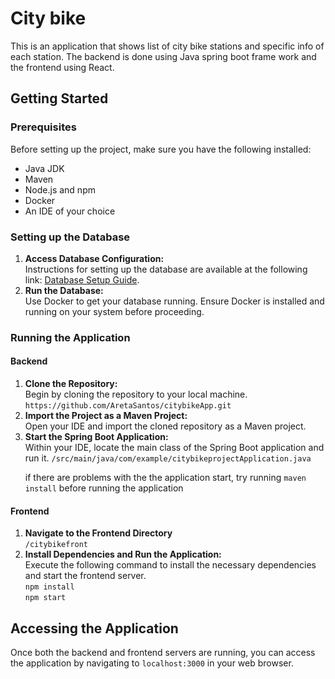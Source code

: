 <!DOCTYPE html>
<html lang="en">

<body>
    <h1>City bike </h1>
<p>This is an application that shows list of city bike stations and specific info of each station. The backend is done using Java spring boot frame work and the frontend using React.</p>

  <h2>Getting Started</h2>

   <h3>Prerequisites</h3>
    <p>Before setting up the project, make sure you have the following installed:</p>
    <ul>
        <li>Java JDK</li>
        <li>Maven</li>
        <li>Node.js and npm</li>
        <li>Docker</li>
        <li>An IDE of your choice</li>
    </ul>

  <h3>Setting up the Database</h3>
    <ol>
        <li>
            <strong>Access Database Configuration:</strong><br>
            Instructions for setting up the database are available at the following link: 
            <a href="https://github.com/solita/dev-academy-spring-2024-exercise/tree/main">Database Setup Guide</a>.
        </li>
        <li>
            <strong>Run the Database:</strong><br>
            Use Docker to get your database running. Ensure Docker is installed and running on your system before proceeding.
        </li>
    </ol>

  <h3>Running the Application</h3>

  <h4>Backend</h4>
    <ol>
        <li>
            <strong>Clone the Repository:</strong><br>
            Begin by cloning the repository to your local machine.<br>
            <code>https://github.com/AretaSantos/citybikeApp.git</code>
        </li>
        <li>
            <strong>Import the Project as a Maven Project:</strong><br>
            Open your IDE and import the cloned repository as a Maven project.
        </li>
        <li>
            <strong>Start the Spring Boot Application:</strong><br>
            Within your IDE, locate the main class of the Spring Boot application and run it.
            <code>/src/main/java/com/example/citybikeprojectApplication.java</code>
            <p>if there are problems with the the application start, try running  <code>maven install</code> before running the application</p>
        </li>
    </ol>

  <h4>Frontend</h4>
    <ol>
        <li>
            <strong>Navigate to the Frontend Directory</strong><br>
            <code>/citybikefront</code>
    
  </li>
      <li>
            <strong>Install Dependencies and Run the Application:</strong><br>
            Execute the following command to install the necessary dependencies and start the frontend server.<br>
            <code>npm install</code><br>
            <code>npm start</code>
        </li>
    </ol>

  <h2>Accessing the Application</h2>
    <p>Once both the backend and frontend servers are running, you can access the application by navigating to <code>localhost:3000</code> in your web browser.</p>

</body>
</html>
